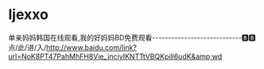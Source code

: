 # ljexxo
单亲妈妈韩国在线观看,我的好妈妈BD免费观看----------------------------🅱🅱点/此/进/入/http://www.baidu.com/link?url=NoK8PT47PahMhFH8Vie_jnciyIKNTTtVBQKpill6udK&amp;wd
